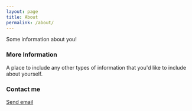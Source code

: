 ```yaml
---
layout: page
title: About
permalink: /about/
---
```


Some information about you!

### More Information

A place to include any other types of information that you'd like to include about yourself.

### Contact me

<p><a href="mailto:fursa.ilya@gmail.com">Send email</a></p>
